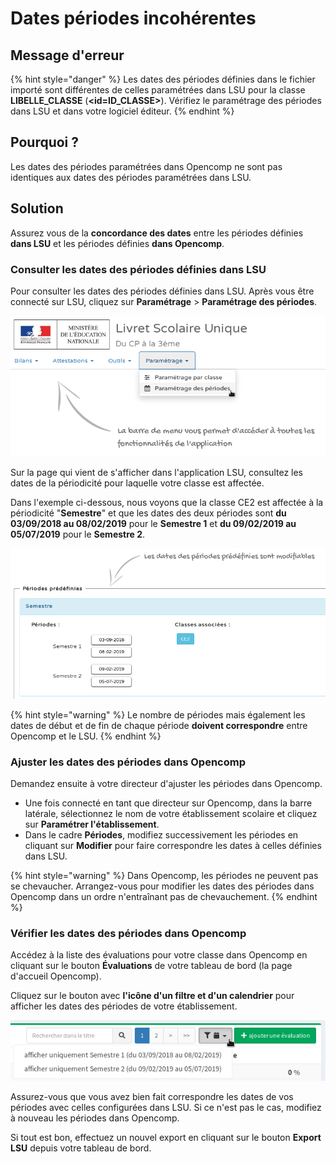 # Dates périodes incohérentes

## Message d'erreur

{% hint style="danger" %}
Les dates des périodes définies dans le fichier importé sont différentes de celles paramétrées dans LSU pour la classe **LIBELLE\_CLASSE** \(**&lt;id=ID\_CLASSE&gt;**\). Vérifiez le paramétrage des périodes dans LSU et dans votre logiciel éditeur.
{% endhint %}

## Pourquoi ?

Les dates des périodes paramétrées dans Opencomp ne sont pas identiques aux dates des périodes paramétrées dans LSU.

## Solution

Assurez vous de la **concordance des dates** entre les périodes définies **dans LSU** et les périodes définies **dans Opencomp**.

### Consulter les dates des périodes définies dans LSU

Pour consulter les dates des périodes définies dans LSU. Après vous être connecté sur LSU, cliquez sur **Paramétrage** &gt; **Paramétrage des périodes**.

![Le menu d&apos;acc&#xE8;s de l&apos;application LSU permettant de param&#xE9;trer les p&#xE9;riodes.](../../.gitbook/assets/periodes.png)


Sur la page qui vient de s'afficher dans l'application LSU, consultez les dates de la périodicité pour laquelle votre classe est affectée.

Dans l'exemple ci-dessous, nous voyons que la classe CE2 est affectée à la périodicité "**Semestre**" et que les dates des deux périodes sont **du 03/09/2018 au 08/02/2019** pour le **Semestre 1** et **du 09/02/2019 au 05/07/2019** pour le **Semestre 2**.

![Dates de p&#xE9;riodes d&#xE9;finies dans LSU pour la classe CE2 et la p&#xE9;riodicit&#xE9; Semestre.](../../.gitbook/assets/classeperiodes.png)

{% hint style="warning" %}
Le nombre de périodes mais également les dates de début et de fin de chaque période **doivent correspondre** entre Opencomp et le LSU.
{% endhint %}

### Ajuster les dates des périodes dans Opencomp

Demandez ensuite à votre directeur d'ajuster les périodes dans Opencomp.

* Une fois connecté en tant que directeur sur Opencomp, dans la barre latérale, sélectionnez le nom de votre établissement scolaire et cliquez sur **Paramétrer l'établissement**.
* Dans le cadre **Périodes**, modifiez successivement les périodes en cliquant sur **Modifier** pour faire correspondre les dates à celles définies dans LSU.

{% hint style="warning" %}
Dans Opencomp, les périodes ne peuvent pas se chevaucher. Arrangez-vous pour modifier les dates des périodes dans Opencomp dans un ordre n'entraînant pas de chevauchement.
{% endhint %}

### Vérifier les dates des périodes dans Opencomp

Accédez à la liste des évaluations pour votre classe dans Opencomp en cliquant sur le bouton **Évaluations** de votre tableau de bord \(la page d'accueil Opencomp\).

Cliquez sur le bouton avec **l'icône d'un filtre et d'un calendrier** pour afficher les dates des périodes de votre établissement.

![Les dates des p&#xE9;riodes param&#xE9;tr&#xE9;es dans Opencomp.](../../.gitbook/assets/periodes_opencomp.png)

Assurez-vous que vous avez bien fait correspondre les dates de vos périodes avec celles configurées dans LSU. Si ce n'est pas le cas, modifiez à nouveau les périodes dans Opencomp.

Si tout est bon, effectuez un nouvel export en cliquant sur le bouton **Export LSU** depuis votre tableau de bord.

